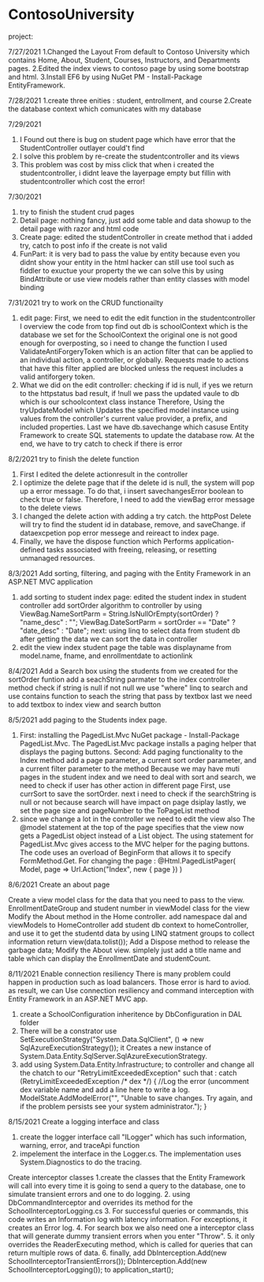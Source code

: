 # ContosoUniversity
project:

7/27/2021
1.Changed the Layout From default to Contoso University which contains Home, About, Student, Courses, Instructors, and Departments pages.
2.Edited the index views to contoso page by using some bootstrap and html.
3.Install EF6 by using NuGet PM - Install-Package EntityFramework.



7/28/2021
1.create three enities : student, entrollment, and course
2.Create the database context which comunicates with my database 

7/29/2021
1. I Found out there is bug on student page which have error that the StudentController outlayer could't find
2. I solve this problem by re-create the studentcontroller and its views
3. This problem was cost by miss click that when i created the studentcontroller, i didnt leave the layerpage empty but fillin with studentcontroller which cost the error!


7/30/2021
1. try to finish the student crud pages
2. Detail page: nothing fancy, just add some table and data showup to the detail page with razor and html code
3. Create page: edited the studentController in create method that i added try, catch to post info if the create is not valid 
4. FunPart: it is very bad to pass the value by entity because even you didnt show your entity in the html hacker can still use tool such as fiddler to exuctue your property
            the we can solve this by using BindAttribute or use view models rather than entity classes with model binding
            
7/31/2021
try to work on the CRUD functionailty
1. edit page: First, we need to edit the edit function in the studentcontroller
              I overview the code from top find out db is schoolContext which is the database we set for the SchoolContext 
              the original one is not good enough for overposting, so i need to change the function
              I used ValidateAntiForgeryToken which  is an action filter that can be applied to an individual action, a controller, or globally. 
              Requests made to actions that have this filter applied are blocked unless the request includes a valid antiforgery token.
2. What we did on the edit controller:
            checking if id is null, if yes we return to the httpstatus bad result, if !null we pass the updated vaule to db which is our schoolcontext class instance 
            Therefore, Using the tryUpdateModel which Updates the specified model instance using values from the controller's current value provider, a prefix, and included                 properties. Last we have db.savechange which casuse Entity Framework to create SQL statements to update the database row.
            At the end, we have to try catch to check if there is error
 
 
8/2/2021
try to finish the delete function 
1. First I edited the delete actionresult in the controller 
2. I optimize the delete page that if the delete id is null, the system will pop up a error message. To do that, i insert savechangesError boolean to check true or false. 
   Therefore, I need to add the viewBag error message to the delete views
3. I changed the delete action with adding a try catch. the httpPost Delete will try to find the student id in database, remove, and saveChange. if dataexcpetion pop error messege and reireact to index page.
4. Finally, we have the dispose function which Performs application-defined tasks associated with freeing, releasing, or resetting unmanaged resources.


8/3/2021 
Add sorting, filtering, and paging with the Entity Framework in an ASP.NET MVC application
1. add sorting to student index page:
             edited the student index in student controller
                        add sortOrder algorithm to controller by using    
                        ViewBag.NameSortParm = String.IsNullOrEmpty(sortOrder) ? "name_desc" : "";
                        ViewBag.DateSortParm = sortOrder == "Date" ? "date_desc" : "Date"; 
             next: using linq to select data from student db
             after getting the data we can sort the data in controller
2. edit the view index student page
            the table was displayname from model.name, fname, and enrollmentdate to actionlink
            
8/4/2021
Add a Search box
using the students from we created for the sortOrder funtion 
add a seachString parmater to the index controller method
check if string is null if not null we use "where" linq to search and use contains function to seach the string that pass by textbox
last we need to add textbox  to index view and search button

8/5/2021
add paging to the Students index page.
1. First: installing the PagedList.Mvc NuGet package - Install-Package PagedList.Mvc. 
The PagedList.Mvc package installs a paging helper that displays the paging buttons.
Second: Add paging functionality to the Index method
add a page parameter, a current sort order parameter, and a current filter parameter to the method
Because we may have muti pages in the student index and we need to deal with sort and search, we need to check if user has other action in different page
First, use currSort to save the sortOrder. next i need to check if the searchString is null or not because search will have impact on page dsiplay
lastly, we set the page size and pageNumber to the ToPageList method
2. since we change a lot in the controller we need to edit the view also
The @model statement at the top of the page specifies that the view now gets a PagedList object instead of a List object.
The using statement for PagedList.Mvc gives access to the MVC helper for the paging buttons.
The code uses an overload of BeginForm that allows it to specify FormMethod.Get.
For changing the page : @Html.PagedListPager( Model, page => Url.Action("Index", new { page }) )

8/6/2021
Create an about page

Create a view model class for the data that you need to pass to the view.
            EnrollmentDateGroup and student number in viewModel class for the view
Modify the About method in the Home controller.
            add namespace dal and viewModels to HomeController
            add student db context to homeController, and use it to get the studentd data by using LINQ statment groups to collect information
            return view(data.tolist());
            Add a Dispose method to release the garbage data;
Modify the About view.
            simplely just add a title name and table which can display the EnrollmentDate and studentCount.

8/11/2021
Enable connection resiliency
There is many problem could happen in production such as load balancers. 
Those error is hard to aviod. as result, we can Use connection resiliency and command interception with Entity Framework in an ASP.NET MVC app.

1. create a SchoolConfiguration inheritence by DbConfiguration in DAL folder
2. There will be a constrator use SetExecutionStrategy("System.Data.SqlClient", () => new SqlAzureExecutionStrategy()); 
            it Creates a new instance of System.Data.Entity.SqlServer.SqlAzureExecutionStrategy.
3. add using System.Data.Entity.Infrastructure; to controller and change all the chatch to our "RetryLimitExceededException"
            such that :
                        catch (RetryLimitExceededException /* dex */)
                        {
                                    //Log the error (uncomment dex variable name and add a line here to write a log.
                                    ModelState.AddModelError("", "Unable to save changes. Try again, and if the problem persists see your system administrator.");
                        }

8/15/2021
Create a logging interface and class
1. create the logger interface call "ILogger" which has such information, warning, error, and traceApi function
2. impelement the interface in the Logger.cs. The implementation uses System.Diagnostics to do the tracing.

Create interceptor classes
1.create the classes that the Entity Framework will call into every time it is going to send a query to the database, one to simulate transient errors and one to do logging.
2. using DbCommandInterceptor and overrides its method for the SchoolInterceptorLogging.cs
3. For successful queries or commands, this code writes an Information log with latency information. For exceptions, it creates an Error log.
4. For search box we also need one a interceptor class that will generate dummy transient errors when you enter "Throw". 
5. it only overrides the ReaderExecuting method, which is called for queries that can return multiple rows of data.
6. finally, add         DbInterception.Add(new SchoolInterceptorTransientErrors());
                         DbInterception.Add(new SchoolInterceptorLogging());
            to application_start();

